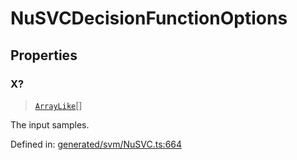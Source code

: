 # NuSVCDecisionFunctionOptions

## Properties

### X?

> [`ArrayLike`](../types/ArrayLike.md)[]

The input samples.

Defined in:  [generated/svm/NuSVC.ts:664](https://github.com/transitive-bullshit/scikit-learn-ts/blob/b59c1ff/packages/sklearn/src/generated/svm/NuSVC.ts#L664)

